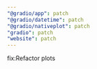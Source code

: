 ```yaml
---
"@gradio/app": patch
"@gradio/datetime": patch
"@gradio/nativeplot": patch
"gradio": patch
"website": patch
---
```


fix:Refactor plots
